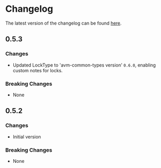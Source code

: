 # Changelog

The latest version of the changelog can be found [here](https://github.com/Azure/bicep-registry-modules/blob/main/avm/res/network/dns-forwarding-ruleset/CHANGELOG.md).

## 0.5.3

### Changes

- Updated LockType to 'avm-common-types version' `0.6.0`, enabling custom notes for locks.

### Breaking Changes

- None

## 0.5.2

### Changes

- Initial version

### Breaking Changes

- None
